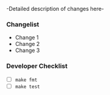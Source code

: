 -Detailed description of changes here-

### Changelist
* Change 1
* Change 2
* Change 3

### Developer Checklist
- [ ] `make fmt`
- [ ] `make test`
